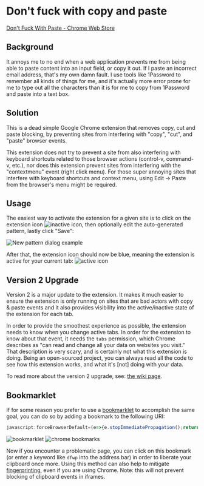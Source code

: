 # Don't fuck with copy and paste

[Don't Fuck With Paste - Chrome Web Store](https://chrome.google.com/webstore/detail/dont-f-with-paste/nkgllhigpcljnhoakjkgaieabnkmgdkb)

## Background

It annoys me to no end when a web application prevents me from being able to
paste content into an input field, or copy it out.  If I paste an incorrect
email address, that's my own damn fault.  I use tools like 1Password to
remember all kinds of things for me, and it's actually more error prone for me
to type out all the characters than it is for me to copy from 1Password and
paste into a text box.

## Solution

This is a dead simple Google Chrome extension that removes copy, cut and paste
blocking, by preventing sites from interfering with "copy", "cut", and "paste"
browser events.

This extension does not try to prevent a site from also interfering with
keyboard shortcuts related to those browser actions (control-v, command-v,
etc.), nor does this extension prevent sites from interfering with the
"contextmenu" event (right click menu). For those super annoying sites that
interfere with keyboard shortcuts and context menu, using Edit -> Paste from
the browser's menu might be required.

## Usage

The easiest way to activate the extension for a given site is to click on the
extension icon ![inactive
icon](https://raw.githubusercontent.com/jswanner/DontFuckWithPaste/09339b4f43d5bac9ddbdeea75051c6d9c017951f/clipboard-inactive-32.png),
then optionally edit the auto-generated pattern, lastly click "Save":

![New pattern dialog
example](https://raw.githubusercontent.com/jswanner/DontFuckWithPaste/73e5d11eba02213ae28ac0ced28f54a1d1af6a09/dialog-example.png)

After that, the extension icon should now be blue, meaning the extension is
active for your current tab: ![active
icon](https://raw.githubusercontent.com/jswanner/DontFuckWithPaste/73e5d11eba02213ae28ac0ced28f54a1d1af6a09/clipboard-active-32.png)

## Version 2 Upgrade

Version 2 is a major update to the extension. It makes it much easier to ensure
the extension is only running on sites that are bad actors with copy & paste
events and it also provides visibility into the active/inactive state of the
extension for each tab.

In order to provide the smoothest experience as possible, the extension needs
to know when you change active tabs. In order for the extension to know about
that event, it needs the `tabs` permission, which Chrome describes as "can read
and change all your data on websites you visit." That description is very
scary, and is certainly not what this extension is doing. Being an open-sourced
project, you can always read all the code to see how this extension works, and
what it's [not] doing with your data.

To read more about the version 2 upgrade, see: [the wiki
page](https://github.com/jswanner/DontFuckWithPaste/wiki/Version-2.0).

## Bookmarklet

If for some reason you prefer to use a [bookmarklet][] to accomplish the same
goal, you can do so by adding a bookmark to the following URI:

```js
javascript:forceBrowserDefault=(e=>{e.stopImmediatePropagation();return true;});['copy','cut','paste'].forEach(e=>document.addEventListener(e,forceBrowserDefault,true));
```

![bookmarklet](https://user-images.githubusercontent.com/576853/166342567-e7ed37ce-e2be-442b-a6b3-c5705f92ac9f.png)
![chrome bookmarks](https://user-images.githubusercontent.com/261/167724011-7b9a3fa5-ad1d-44eb-86b9-d396edcb17bf.png)

Now if you encounter a problematic page, you can click on this bookmark (or
enter a keyword like `dfwp` into the address bar) in order to liberate your
clipboard once more. Using this method can also help to mitigate
[fingerprinting][], even if you are using Chrome. Note: this will not prevent
blocking of clipboard events in iframes.

[bookmarklet]: https://en.wikipedia.org/wiki/Bookmarklet
[fingerprinting]: https://en.wikipedia.org/wiki/Device_fingerprint#Browser_extensions
